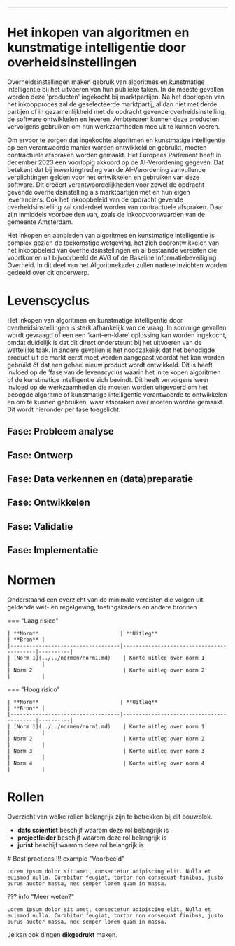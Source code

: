 ---
# **Het inkopen van algoritmen en kunstmatige intelligentie door overheidsinstellingen**

Overheidsinstellingen maken gebruik van algoritmes en kunstmatige intelligentie bij het uitvoeren van hun publieke taken. In de meeste gevallen worden deze 'producten' ingekocht bij marktpartijen. Na het doorlopen van het inkoopproces zal de geselecteerde marktpartij, al dan niet met derde partijen of in gezamenlijkheid met de opdracht gevende overheidsinstelling, de software ontwikkelen en leveren. Ambtenaren kunnen deze producten vervolgens gebruiken om hun werkzaamheden mee uit te kunnen voeren. 

Om ervoor te zorgen dat ingekochte algoritmen en kunstmatige intelligentie op een verantwoorde manier worden ontwikkeld en gebruikt, moeten contractuele afspraken worden gemaakt. Het Europees Parlement heeft in december 2023 een voorlopig akkoord op de AI-Verordening gegeven. Dat betekent dat bij inwerkingtreding van de AI-Verordening aanvullende verplichtingen gelden voor het ontwikkelen en gebruiken van deze software. Dit creëert verantwoordelijkheden voor zowel de opdracht gevende overheidsinstelling als marktpartijen met en hun eigen leveranciers. Ook het inkoopbeleid van de opdracht gevende overheidsinstelling zal onderdeel worden van contractuele afspraken. Daar zijn inmiddels voorbeelden van, zoals de inkoopvoorwaarden van de gemeente Amsterdam.

Het inkopen en aanbieden van algoritmes en kunstmatige intelligentie is complex gezien de toekomstige wetgeving, het zich doorontwikkelen van het inkoopbeleid van overheidsinstellingen en al bestaande vereisten die voortkomen uit bijvoorbeeld de AVG of de Baseline Informatiebeveiliging Overheid. In dit deel van het Algoritmekader zullen nadere inzichten worden gedeeld over dit onderwerp.

# **Levenscyclus**
Het inkopen van algoritmen en kunstmatige intelligentie door overheidsinstellingen is sterk afhankelijk van de vraag. In sommige gevallen wordt gevraagd of een een ‘kant-en-klare’ oplossing kan worden ingekocht, omdat duidelijk is dat dit direct ondersteunt bij het uitvoeren van de wettelijke taak. In andere gevallen is het noodzakelijk dat het benodigde product uit de markt eerst moet worden aangepast voordat het kan worden gebruikt óf dat een geheel nieuw product wordt ontwikkeld. Dit is heeft invloed op de 'fase van de levenscyclus waarin het in te kopen algoritmen of de kunstmatige intelligentie zich bevindt. Dit heeft vervolgens weer invloed op de werkzaamheden die moeten worden uitgevoerd om het beoogde algoritme of kunstmatige intelligentie verantwoorde te ontwikkelen en om te kunnen gebruiken, waar afspraken over moeten wordne gemaakt. Dit wordt hieronder per fase toegelicht. 

## **Fase: Probleem analyse**


## **Fase: Ontwerp**



## **Fase: Data verkennen en (data)preparatie**



## **Fase: Ontwikkelen**




## **Fase: Validatie**



## **Fase: Implementatie**

# **Normen**

Onderstaand een overzicht van de minimale vereisten die volgen uit geldende wet- en regelgeving, toetingskaders en andere bronnen

=== "Laag risico" 

    | **Norm**                          | **Uitleg**                               | **Bron** |
    |-----------------------------------|------------------------------------------|----------|
    | [Norm 1](../../normen/norm1.md)    | Korte uitleg over norm 1                |          |
    | Norm 2                             | Korte uitleg over norm 2                |          |
    
=== "Hoog risico"

    | **Norm**                          | **Uitleg**                               | **Bron** |
    |-----------------------------------|------------------------------------------|----------|
    | [Norm 1](../../normen/norm1.md)    | Korte uitleg over norm 1                |          |
    | Norm 2                             | Korte uitleg over norm 2                |          |
    | Norm 3                             | Korte uitleg over norm 3                |          |
    | Norm 4                             | Korte uitleg over norm 4                |          |


# Rollen
Overzicht van welke rollen belangrijk zijn te betrekken bij dit bouwblok. 

<div class="grid cards" markdown>

- __dats scientist__ beschijf waarom deze rol belangrijk is
- __projectleider__ beschijf waarom deze rol belangrijk is
- __jurist__ beschijf waarom deze rol belangrijk is

</div>
# Best practices
!!! example "Voorbeeld"

    Lorem ipsum dolor sit amet, consectetur adipiscing elit. Nulla et
    euismod nulla. Curabitur feugiat, tortor non consequat finibus, justo
    purus auctor massa, nec semper lorem quam in massa.

??? info "Meer weten?"

    Lorem ipsum dolor sit amet, consectetur adipiscing elit. Nulla et
    euismod nulla. Curabitur feugiat, tortor non consequat finibus, justo
    purus auctor massa, nec semper lorem quam in massa.


Je kan ook dingen **dikgedrukt** maken. 
